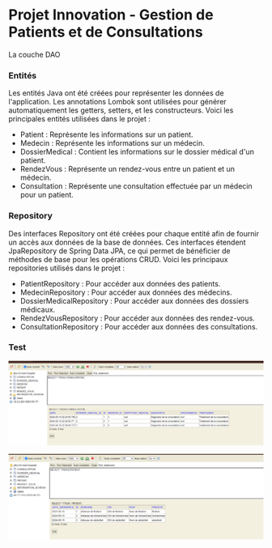 # Projet Innovation - Gestion de Patients et de Consultations

La couche DAO

### Entités

Les entités Java ont été créées pour représenter les données de l'application. Les annotations Lombok sont utilisées pour générer automatiquement les getters, setters, et les constructeurs. Voici les principales entités utilisées dans le projet :

- Patient : Représente les informations sur un patient.
- Medecin : Représente les informations sur un médecin.
- DossierMedical : Contient les informations sur le dossier médical d'un patient.
- RendezVous : Représente un rendez-vous entre un patient et un médecin.
- Consultation : Représente une consultation effectuée par un médecin pour un patient.

### Repository

Des interfaces Repository ont été créées pour chaque entité afin de fournir un accès aux données de la base de données. Ces interfaces étendent JpaRepository de Spring Data JPA, ce qui permet de bénéficier de méthodes de base pour les opérations CRUD. Voici les principaux repositories utilisés dans le projet :

- PatientRepository : Pour accéder aux données des patients.
- MedecinRepository : Pour accéder aux données des médecins.
- DossierMedicalRepository : Pour accéder aux données des dossiers médicaux.
- RendezVousRepository : Pour accéder aux données des rendez-vous.
- ConsultationRepository : Pour accéder aux données des consultations.

### Test

![img.png](img.png)

![img_1.png](img_1.png)
